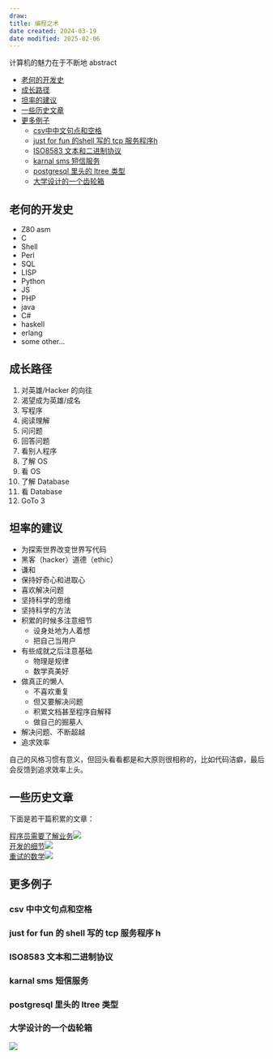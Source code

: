 ```yaml
---
draw:
title: 编程之术
date created: 2024-03-19
date modified: 2025-02-06
---
```


计算机的魅力在于不断地 abstract

<!-- more -->
- [老何的开发史](https://wiki.corp.qunar.com/pages/viewpage.action?pageId=196378429#)
- [成长路径](https://wiki.corp.qunar.com/pages/viewpage.action?pageId=196378429#)
- [坦率的建议](https://wiki.corp.qunar.com/pages/viewpage.action?pageId=196378429#)
- [一些历史文章](https://wiki.corp.qunar.com/pages/viewpage.action?pageId=196378429#)
- [更多例子](https://wiki.corp.qunar.com/pages/viewpage.action?pageId=196378429#)
    - [csv中中文句点和空格](https://wiki.corp.qunar.com/pages/viewpage.action?pageId=196378429#)
    - [just for fun 的shell 写的 tcp 服务程序h](https://wiki.corp.qunar.com/pages/viewpage.action?pageId=196378429#)
    - [ISO8583 文本和二进制协议](https://wiki.corp.qunar.com/pages/viewpage.action?pageId=196378429#)
    - [karnal sms 短信服务](https://wiki.corp.qunar.com/pages/viewpage.action?pageId=196378429#)
    - [postgresql 里头的 ltree 类型](https://wiki.corp.qunar.com/pages/viewpage.action?pageId=196378429#)
    - [大学设计的一个齿轮箱](https://wiki.corp.qunar.com/pages/viewpage.action?pageId=196378429#)

## 老何的开发史

- Z80 asm
- C
- Shell
- Perl
- SQL
- LISP
- Python
- JS
- PHP
- java
- C#
- haskell
- erlang
- some other...

## 成长路径

1. 对英雄/Hacker 的向往
2. 渴望成为英雄/成名
3. 写程序
4. 阅读理解
5. 问问题
6. 回答问题
7. 看别人程序
8. 了解 OS
9. 看 OS
10. 了解 Database
11. 看 Database
12. GoTo 3

## 坦率的建议

- 为探索世界改变世界写代码
- 黑客（hacker）道德（ethic）
- 谦和
- 保持好奇心和进取心
- 喜欢解决问题
- 坚持科学的思维
- 坚持科学的方法
- 积累的时候多注意细节
    - 设身处地为人着想
    - 把自己当用户
- 有些成就之后注意基础
    - 物理是规律
    - 数学真美好
- 做真正的懒人
    - 不喜欢重复
    - 但又要解决问题
    - 积累文档甚至程序自解释
    - 做自己的掘墓人
- 解决问题、不断超越
- 追求效率

自己的风格习惯有意义，但回头看看都是和大原则很相称的，比如代码洁癖，最后会反馈到追求效率上头。

## 一些历史文章

下面是若干篇积累的文章：

[程序员需要了解业务![](https://wiki.corp.qunar.com/images/icons/linkext7.gif)](http://wiki.corp.qunar.com/confluence/pages/viewpage.action?pageId=49259586)  
[开发的细节![](https://wiki.corp.qunar.com/images/icons/linkext7.gif)](http://wiki.corp.qunar.com/confluence/pages/viewpage.action?pageId=30427958)  
[重试的数学![](https://wiki.corp.qunar.com/images/icons/linkext7.gif)](http://wiki.corp.qunar.com/confluence/pages/viewpage.action?pageId=104869538)

## 更多例子

### csv 中中文句点和空格

### just for fun 的 shell 写的 tcp 服务程序 h

### ISO8583 文本和二进制协议

### karnal sms 短信服务

### postgresql 里头的 ltree 类型

### 大学设计的一个齿轮箱

![](https://wiki.corp.qunar.com/download/attachments/196378429/IMG_2001.JPG?version=2&modificationDate=1524647909000&api=v2)
